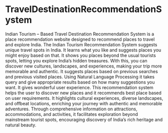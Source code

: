# TravelDestinationRecommendationSystem
Indian Tourism – Based Travel Destination Recommendation System is a place recommendation website designed to recommend places to travel and explore India. The Indian Tourism Recommendation System suggests unique travel spots in India. It learns what you like and suggests places you might enjoy based on that. It shows you places beyond the usual tourists spots, letting you explore India’s hidden treasures. With this, you can discover new cultures, landscapes, and experiences, making your trip more memorable and authentic. It suggests places based on previous searches and previous visited places. Using Natural Language Processing it takes query and give appropriate results based on how many suggestions you want. It gives wonderful user experience. This recommendation system helps the user to discover new places and it recommends best place based on user requirements. It highlights cultural experiences, diverse landscapes, and offbeat locations, enriching your journey with authentic and memorable adventures. Through comprehensive information on attractions, accommodations, and activities, it facilitates exploration beyond mainstream tourist spots, encouraging discovery of India’s rich heritage and natural beauty. 
